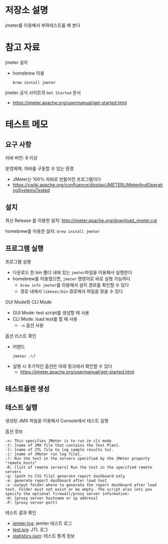 # 저장소 설명
jmeter를 이용해서 부하테스트를 해 본다

# 참고 자료
jmeter 설치
- homebrew 이용
   ```
   brew install jmeter
   ```

jmeter 공식 사이트의 `Get Started` 문서
- https://jmeter.apache.org/usermanual/get-started.html

# 테스트 메모
## 요구 사항
자바 버전: 8 이상

운영체제: 자바를 구동할 수 있는 환경
- JMeter는 100% 자바로 만들어진 프로그램이다
- https://cwiki.apache.org/confluence/display/JMETER/JMeterAndOperatingSystemsTested

## 설치
최신 Release 를 이용한 설치: http://jmeter.apache.org/download_jmeter.cgi

homebrew를 이용한 설치: `brew install jmeter`

## 프로그램 실행
프로그램 실행
- 다운로드 한 bin 폴더 내에 있는 `jmeter`파일을 이용해서 실행한다
- homebrew를 이용했으면, `jmeter` 명령어로 바로 실행 가능하다
   - `brew info jmeter`를 이용해서 설치 경로를 확인할 수 있다
   - 경로 내에서 `libexec/bin` 경로에서 파일을 찾을 수 있다

GUI Mode와 CLI Mode
- GUI Mode: test script를 생성할 때 사용
- CLI Mode: load test를 할 때 사용
   - `-n` 옵션 사용

옵션 리스트 확인
- 커맨드
   ```
   jmeter -\?
   ```
- 실행 시 추가적인 옵션은 아래 링크에서 확인할 수 있다
   - https://jmeter.apache.org/usermanual/get-started.html

## 테스트플랜 생성

## 테스트 실행
생성된 JMX 파일을 이용해서 Console에서 테스트 실행

옵션 정보
```
-n: This specifies JMeter is to run in cli mode
-t: [name of JMX file that contains the Test Plan].
-l: [name of JTL file to log sample results to].
-j: [name of JMeter run log file].
-r: Run the test in the servers specified by the JMeter property "remote_hosts"
-R: [list of remote servers] Run the test in the specified remote servers
-g: [path to CSV file] generate report dashboard only
-e: generate report dashboard after load test
-o :output folder where to generate the report dashboard after load test. Folder must not exist or be empty. The script also lets you specify the optional firewall/proxy server information:
-H: [proxy server hostname or ip address]
-P: [proxy server port]
```

테스트 결과 확인
- [jemter.log](/report-sample/jmeter.log): jemter 테스트 로그
- [test.log](/report-sample/test.log): JTL 로그
- [statistics.json](/report-sample/statistics.json): 테스트 통계 정보